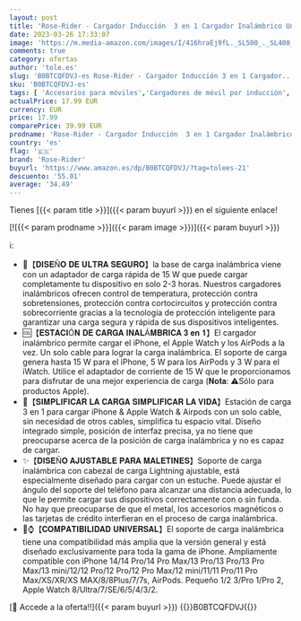 ```yaml
---
layout: post
title: 'Rose-Rider - Cargador Inducción  3 en 1 Cargador Inalámbrico Universal Portátil Estación de Carga para iPhone 14/13/12/Pro/Max/Plus/XS/XR/X/Mini  Apple Watch Series 8/7/6/5/4/SE  AirPods 1/2/3/Pro/Pro 2'
date: 2023-03-26 17:33:07
image: 'https://m.media-amazon.com/images/I/416hraEj9fL._SL500_._SL400_.jpg'
comments: true
category: ofertas
author: 'tole.es'
slug: 'B0BTCQFDVJ-es Rose-Rider - Cargador Inducción 3 en 1 Cargador...'
sku: 'B0BTCQFDVJ-es'
tags: [ 'Accesorios para móviles','Cargadores de móvil por inducción','Cargadores para móviles','Comunicación móvil y accesorios','Electrónica','apple','iphone','rose-rider','🇪🇸', ]
actualPrice: 17.99 EUR
currency: EUR
price: 17.99
comparePrice: 39.99 EUR
prodname: 'Rose-Rider - Cargador Inducción  3 en 1 Cargador Inalámbrico Universal Portátil Estación de Carga para iPhone 14/13/12/Pro/Max/Plus/XS/XR/X/Mini  Apple Watch Series 8/7/6/5/4/SE  AirPods 1/2/3/Pro/Pro 2'
country: 'es'
flag: '🇪🇸'
brand: 'Rose-Rider'
buyurl: 'https://www.amazon.es/dp/B0BTCQFDVJ/?tag=tolees-21'
descuento: '55.01'
average: '34.49'
---
```


Tienes [{{< param title >}}]({{< param buyurl >}}) en el siguiente enlace!

[![{{< param prodname >}}]({{< param image >}})]({{< param buyurl >}})

ℹ️:

- 💯【𝐃𝐈𝐒𝐄Ñ𝐎 𝐃𝐄 𝐔𝐋𝐓𝐑𝐀 𝐒𝐄𝐆𝐔𝐑𝐎】la base de carga inalámbrica viene con un adaptador de carga rápida de 15 W que puede cargar completamente tu dispositivo en solo 2-3 horas. Nuestros cargadores inalámbricos ofrecen control de temperatura, protección contra sobretensiones, protección contra cortocircuitos y protección contra sobrecorriente gracias a la tecnología de protección inteligente para garantizar una carga segura y rápida de sus dispositivos inteligentes.
- 🆒【𝐄𝐒𝐓𝐀𝐂𝐈Ó𝐍 𝐃𝐄 𝐂𝐀𝐑𝐆𝐀 𝐈𝐍𝐀𝐋Á𝐌𝐁𝐑𝐈𝐂𝐀 𝟑 𝐞𝐧 𝟏】El cargador inalámbrico permite cargar el iPhone, el Apple Watch y los AirPods a la vez. Un solo cable para lograr la carga inalámbrica. El soporte de carga genera hasta 15 W para el iPhone, 5 W para los AirPods y 3 W para el iWatch. Utilice el adaptador de corriente de 15 W que le proporcionamos para disfrutar de una mejor experiencia de carga (𝐍𝐨𝐭𝐚: ⚠Sólo para productos Apple).
- 💪【𝐒𝐈𝐌𝐏𝐋𝐈𝐅𝐈𝐂𝐀𝐑 𝐋𝐀 𝐂𝐀𝐑𝐆𝐀 𝐒𝐈𝐌𝐏𝐋𝐈𝐅𝐈𝐂𝐀𝐑 𝐋𝐀 𝐕𝐈𝐃𝐀】Estación de carga 3 en 1 para cargar iPhone & Apple Watch & Airpods con un solo cable, sin necesidad de otros cables, simplifica tu espacio vital. Diseño integrado simple, posición de interfaz precisa, ya no tiene que preocuparse acerca de la posición de carga inalámbrica y no es capaz de cargar.
- ✨【𝐃𝐈𝐒𝐄Ñ𝐎 𝐀𝐉𝐔𝐒𝐓𝐀𝐁𝐋𝐄 𝐏𝐀𝐑𝐀 𝐌𝐀𝐋𝐄𝐓𝐈𝐍𝐄𝐒】Soporte de carga inalámbrica con cabezal de carga Lightning ajustable, está especialmente diseñado para cargar con un estuche. Puede ajustar el ángulo del soporte del teléfono para alcanzar una distancia adecuada, lo que le permite cargar sus dispositivos correctamente con o sin funda. No hay que preocuparse de que el metal, los accesorios magnéticos o las tarjetas de crédito interfieran en el proceso de carga inalámbrica.
- 📱⌚【𝐂𝐎𝐌𝐏𝐀𝐓𝐈𝐁𝐈𝐋𝐈𝐃𝐀𝐃 𝐔𝐍𝐈𝐕𝐄𝐑𝐒𝐀𝐋】El soporte de carga inalámbrica tiene una compatibilidad más amplia que la versión general y está diseñado exclusivamente para toda la gama de iPhone. Ampliamente compatible con iPhone 14/14 Pro/14 Pro Max/13 Pro/13 Pro/13 Pro Max/13 mini/12/12 Pro/12 Pro/12 Pro Max/12 mini/11/11 Pro/11 Pro Max/XS/XR/XS MAX/8/8Plus/7/7s, AirPods. Pequeño 1/2 3/Pro 1/Pro 2, Apple Watch 8/Ultra/7/SE/6/5/4/3/2.

[🛒 Accede a la oferta!!]({{< param buyurl >}})
{{<world>}}B0BTCQFDVJ{{</world>}}
